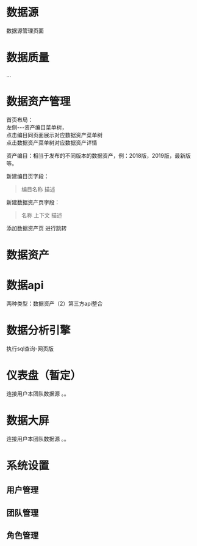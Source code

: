 # 数据源
数据源管理页面



# 数据质量
...

# 数据资产管理
首页布局：  
左侧---资产编目菜单树，  
点击编目同页面展示对应数据资产菜单树  
点击数据资产菜单树对应数据资产详情  



资产编目：相当于发布的不同版本的数据资产，例：2018版，2019版，最新版等。


新建编目页字段：
> 编目名称 描述

新建数据资产页字段：
> 名称 上下文 描述

添加数据资产页
进行跳转


# 数据资产

# 数据api
两种类型：数据资产（2）第三方api整合

# 数据分析引擎
执行sql查询-网页版
# 仪表盘（暂定）
连接用户本团队数据源
。。
# 数据大屏
连接用户本团队数据源
。。
# 系统设置
## 用户管理
## 团队管理
## 角色管理














